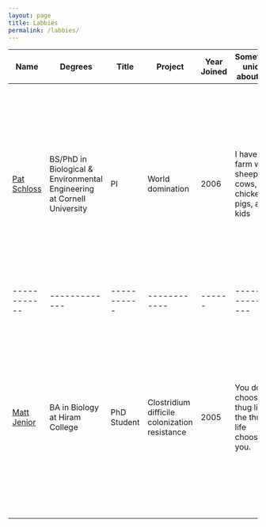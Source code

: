 ```yaml
---
layout: page
title: Labbies
permalink: /labbies/
---
```


Name | Degrees | Title |  Project | Year Joined | Something unique about you | Picture
------------|-------------|-----------|------------|------|-------------------|-----------
[Pat Schloss](https://pschloss.github.io) | BS/PhD in Biological & Environmental Engineering at Cornell University | PI | World domination | 2006 | I have a farm with sheep, cows, chickens, pigs, and 7 kids | <img src="../img/pschloss.png" style="width: 400px;"/>
------------|-------------|-----------|------------|------|-------------------|-----------
[Matt Jenior](https://mjenior.github.io) | BA in Biology at Hiram College | PhD Student | Clostridium difficile colonization resistance | 2005 | You don't choose the thug life, the thug life chooses you. | <img src="../img/MattJenior.jpg" style="width: 400px;"/>
